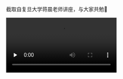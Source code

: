截取自复旦大学蒋晨老师讲座，与大家共勉👊

<video id="video" controls="controls" preload="none">
      <source id="mp4" src="../video/2021-10-28_Jiangchen.mp4" type="video/mp4">
    </video>

